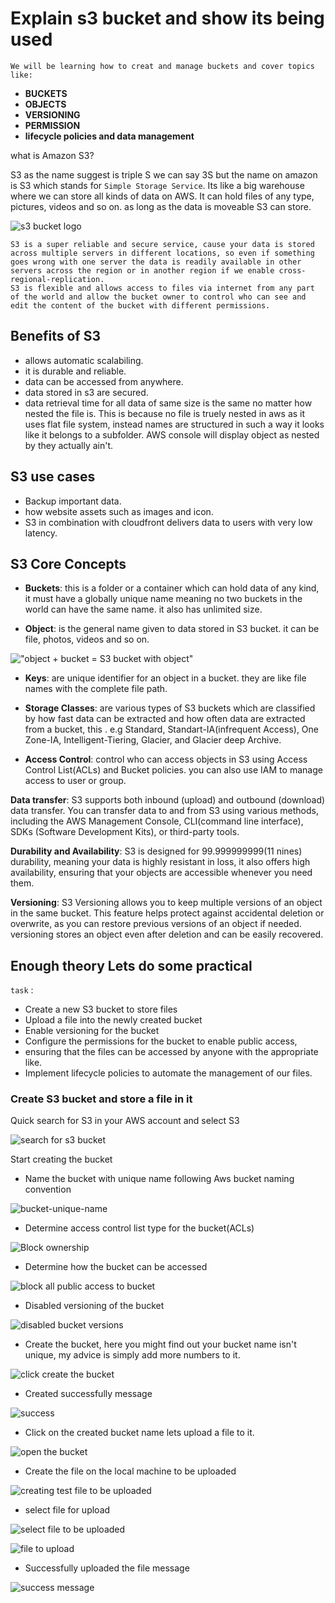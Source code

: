 # Explain s3 bucket and show its being used

    We will be learning how to creat and manage buckets and cover topics like: 

- **BUCKETS**
- **OBJECTS**
- **VERSIONING**
- **PERMISSION**
- **lifecycle policies and data management**

what is Amazon S3?

S3 as the name suggest is triple S we can say 3S but the name on amazon is S3 which stands for `Simple Storage Service`. Its like a big warehouse where we can store all kinds of data on AWS. It can hold files of any type, pictures, videos and so on. as long as the data is moveable S3 can store.

![s3 bucket logo](./images/s3-bucket.png)

    S3 is a super reliable and secure service, cause your data is stored across multiple servers in different locations, so even if something goes wrong with one server the data is readily available in other servers across the region or in another region if we enable cross-regional-replication.
    S3 is flexible and allows access to files via internet from any part of the world and allow the bucket owner to control who can see and edit the content of the bucket with different permissions.

## Benefits of S3

- allows automatic scalabiling.
- it is durable and reliable.
- data can be accessed from anywhere.
- data stored in s3 are secured.
- data retrieval time for all data of same size is the same no matter how nested the file is. This is because no file is truely nested in aws as it uses flat file system, instead names are structured in such a way it looks like it belongs to a subfolder. AWS console will display object as nested by they actually ain't.

## S3 use cases

- Backup important data.
- how website assets such as images and icon.
- S3 in combination with cloudfront delivers data to users with very low latency.

## S3 Core Concepts

- **Buckets**: this is a folder or a container which can hold data of any kind, it must have a globally unique name meaning no two buckets in the world can have the same name. it also has unlimited size.

- **Object**: is the general name given to data stored in S3 bucket. it can be file, photos, videos and so on.

!["object + bucket = S3 bucket with object"](./images/object-s3-bucket.png)

- **Keys**: are unique identifier for an object in a bucket. they are like file names with the complete file path.

- **Storage Classes**: are various types of S3 buckets which are classified by how fast data can be extracted and how often data are extracted from a bucket, this . e.g Standard, Standart-IA(infrequent Access), One Zone-IA, Intelligent-Tiering, Glacier, and Glacier deep Archive.

- **Access Control**: control who can access objects in S3 using Access Control List(ACLs) and Bucket policies. you can also use IAM to manage access to user or group.

**Data transfer**: S3 supports both inbound (upload) and outbound (download) data transfer. You can transfer data to and from S3 using various methods, including the AWS Management Console, CLI(command line interface), SDKs (Software Development Kits), or third-party tools.
 
**Durability and Availability**: S3 is designed for 99.999999999(11 nines) durability, meaning your data is highly resistant in loss, it also offers high availability, ensuring that your objects are accessible whenever you need them.

**Versioning**: S3 Versioning allows you to keep multiple versions of an object in the same bucket. This feature helps protect against accidental deletion or overwrite, as you can restore previous versions of an object if needed. versioning stores an object even after deletion and can be easily recovered.

## Enough theory Lets do some practical

`task` :

- Create a new S3 bucket to store files
- Upload a file into the newly created bucket
- Enable versioning for the bucket
- Configure the permissions for the bucket to enable public access,
- ensuring that the files can be accessed by anyone with the appropriate like.
- Implement lifecycle policies to automate the management of our files.

### Create S3 bucket and store a file in it

Quick search for S3 in your AWS account and select S3

![search for s3 bucket](./images/select-s3.png)

Start creating the bucket

- Name the bucket with unique name following Aws bucket naming convention

![bucket-unique-name](./images/create-unique-bucket-name.png)

- Determine access control list type for the bucket(ACLs)

![Block ownership](./images/access-control-for-bucket.png)

- Determine how the bucket can be accessed

![block all public access to bucket](./images/block-all-public-access.png)

- Disabled versioning of the bucket

![disabled bucket versions](./images/disable-versioning.png)

- Create the bucket, here you might find out your bucket name isn't unique, my advice is simply add more numbers to it.

![click create the bucket](./images/create-the-bucket.png)

- Created successfully message

![success](./images/bucket-created.png)

- Click on the created bucket name lets upload a file to it.

![open the bucket](./images/lets-upload-data.png)

- Create the file on the local machine to be uploaded

![creating test file to be uploaded](./images/create-file-to-upload.png)

- select file for upload

![select file to be uploaded](./images/add-files.png)

![file to upload](./images/upload-file.png)

- Successfully uploaded the file message

![success message](./images/file-upload-successful.png)